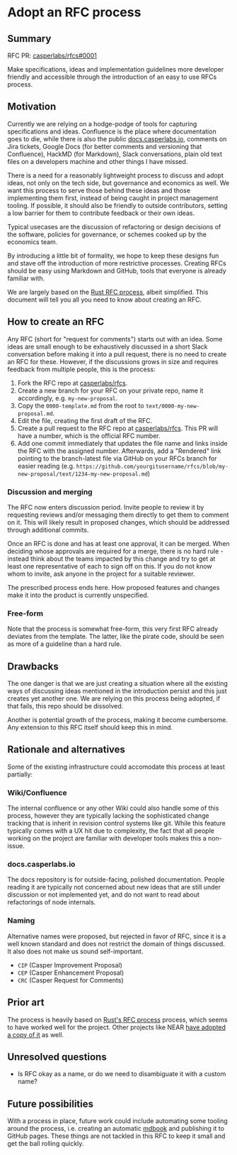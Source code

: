 # Adopt an RFC process

## Summary

[summary]: #summary

RFC PR: [casperlabs/rfcs#0001](https://github.com/casperlabs/rfcs/pull/0001)

Make specifications, ideas and implementation guidelines more developer friendly and accessible through the introduction of an easy to use RFCs process.

## Motivation

[motivation]: #motivation

Currently we are relying on a hodge-podge of tools for capturing specifications and ideas. Confluence is the place where documentation goes to die, while there is also the public [docs.casperlabs.io](https://docs.casperlabs.io), comments on Jira tickets, Google Docs (for better comments and versioning that Confluence), HackMD (for Markdown), Slack conversations, plain old text files on a developers machine and other things I have missed.

There is a need for a reasonably lightweight process to discuss and adopt ideas, not only on the tech side, but governance and economics as well. We want this process to serve those behind these ideas and those implementing them first, instead of being caught in project management tooling. If possible, it should also be friendly to outside contributors, setting a low barrier for them to contribute feedback or their own ideas.

Typical usecases are the discussion of refactoring or design decisions of the software, policies for governance, or schemes cooked up by the economics team.

By introducing a little bit of formality, we hope to keep these designs fun and stave off the introduction of more restrictive processes. Creating RFCs should be easy using Markdown and GitHub, tools that everyone is already familiar with.

We are largely based on the [Rust RFC process](https://github.com/rust-lang/rfcs), albeit simplified. This document will tell you all you need to know about creating an RFC.

## How to create an RFC

[guide-level-explanation]: #guide-level-explanation

Any RFC (short for "request for comments") starts out with an idea. Some ideas are small enough to be exhaustively discussed in a short Slack conversation before making it into a pull request, there is no need to create an RFC for these. However, if the discussions grows in size and requires feedback from multiple people, this is the process:

1. Fork the RFC repo at [casperlabs/rfcs](https://github.com/casperlabs/rfcs).
2. Create a new branch for your RFC on your private repo, name it accordingly, e.g. `my-new-proposal`.
3. Copy the `0000-template.md` from the root to `text/0000-my-new-proposal.md`.
4. Edit the file, creating the first draft of the RFC.
5. Create a pull request to the RFC repo at [casperlabs/rfcs](https://github.com/casperlabs/rfcs). This PR will have a number, which is the official RFC number.
6. Add one commit immediately that updates the file name and links inside the RFC with the assigned number. Afterwards, add a "Rendered" link pointing to the branch-latest file via GitHub on your RFCs branch for easier reading (e.g. `https://github.com/yourgitusername/rfcs/blob/my-new-proposal/text/1234-my-new-proposal.md`)

### Discussion and merging

The RFC now enters discussion period. Invite people to review it by requesting reviews and/or messaging them directly to get them to comment on it. This will likely result in proposed changes, which should be addressed through additional commits.

Once an RFC is done and has at least one approval, it can be merged. When deciding whose approvals are required for a merge, there is no hard rule - instead think about the teams impacted by this change and try to get at least one representative of each to sign off on this. If you do not know whom to invite, ask anyone in the project for a suitable reviewer.

The prescribed process ends here. How proposed features and changes make it into the product is currently unspecified.

### Free-form

Note that the process is somewhat free-form, this very first RFC already deviates from the template. The latter, like the pirate code, should be seen as more of a guideline than a hard rule.

## Drawbacks

[drawbacks]: #drawbacks

The one danger is that we are just creating a situation where all the existing ways of discussing ideas mentioned in the introduction persist and this just creates yet another one. We are relying on this process being adopted, if that fails, this repo should be dissolved.

Another is potential growth of the process, making it become cumbersome. Any extension to this RFC itself should keep this in mind.

## Rationale and alternatives

[rationale-and-alternatives]: #rationale-and-alternatives

Some of the existing infrastructure could accomodate this process at least partially:

### Wiki/Confluence

The internal confluence or any other Wiki could also handle some of this process, however they are typically lacking the sophisticated change tracking that is inherit in revision control systems like git. While this feature typically comes with a UX hit due to complexity, the fact that all people working on the project are familiar with developer tools makes this a non-issue.

### docs.casperlabs.io

The docs repository is for outside-facing, polished documentation. People reading it are typically not concerned about new ideas that are still under discussion or not implemented yet, and do not want to read about refactorings of node internals.

### Naming

Alternative names were proposed, but rejected in favor of RFC, since it is a well known standard and does not restrict the domain of things discussed. It also does not make us sound self-important.

* `CIP` (Casper Improvement Proposal)
* `CEP` (Casper Enhancement Proposal)
* `CRC` (Casper Request for Comments)

## Prior art

[prior-art]: #prior-art

The process is heavily based on [Rust's RFC process](https://github.com/rust-lang/rfcs) process, which seems to have worked well for the project. Other projects like NEAR [have adopted a copy of it](https://github.com/nearprotocol/NEPs/) as well.

## Unresolved questions

[unresolved-questions]: #unresolved-questions

- Is RFC okay as a name, or do we need to disambiguate it with a custom name?

## Future possibilities

[future-possibilities]: #future-possibilities

With a process in place, future work could include automating some tooling around the process, i.e. creating an automatic [mdbook](https://github.com/rust-lang/mdBook) and publishing it to GitHub pages. These things are not tackled in this RFC to keep it small and get the ball rolling quickly.
